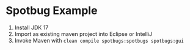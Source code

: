 # Spotbug Example

1. Install JDK 17
2. Import as existing maven project into Eclipse or IntelliJ
3. Invoke Maven with `clean compile spotbugs:spotbugs spotbugs:gui`
